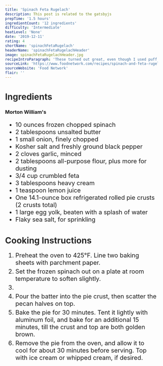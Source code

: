 ```yaml
---
title: 'Spinach Feta Rugelach'
description: This post is related to the gatsbyjs
prepTime: '1.5 hours'
ingredientCount: '12 ingredients'
difficulty: 'Intermediate'
heatLevel: 'None'
date: '2019-12-11'
rating: 4
shortName: 'spinachFetaRugelach'
headerName: 'spinachFetaRugelachHeader'
image: spinachFetaRugelachHeader.jpg
recipeIntroParagraph: 'These turned out great, even though I used puff pastry instead of pie crust. They would be an excellent appetizer for any party and are easy to make. This recipe generated about 25-30 rugelaches.'
sourceLink: 'https://www.foodnetwork.com/recipes/spinach-and-feta-rugelach-7968326'
sourceWebsite: 'Food Network'
flair: ''
---
```


<h1 style="color: #2B2B2B;">Ingredients</h1>

<h3>Morton William's</h3>
<ul style="font-size: 20px;">
    <li>10 ounces frozen chopped spinach</li>
    <li>2 tablespoons unsalted butter</li>
    <li>1 small onion, finely chopped</li>
    <li>Kosher salt and freshly ground black pepper</li>
    <li>2 cloves garlic, minced</li>
    <li>2 tablespoons all-purpose flour, plus more for dusting</li>
    <li>3/4 cup crumbled feta</li>
    <li>3 tablespoons heavy cream</li>
    <li>1 teaspoon lemon juice</li>
    <li>One 14.1-ounce box refrigerated rolled pie crusts (2 crusts total)</li>
    <li>1 large egg yolk, beaten with a splash of water</li>
    <li>Flaky sea salt, for sprinkling</li>
</ul>

<h1 style="color: #2B2B2B; margin-top: 40px;">Cooking Instructions</h1>
<ol style="font-size: 20px" className="cookingInstructionsOL">
    <li style="margin: 5px 0;">Preheat the oven to 425°F. Line two baking sheets with parchment paper.</li>
    <li style="margin: 5px 0;">Set the frozen spinach out on a plate at room temperature to soften slightly.</li>
    <li style="margin: 5px 0;"></li>
    <li style="margin: 5px 0;">Pour the batter into the pie crust, then scatter the pecan halves on top.</li>
    <li style="margin: 5px 0;">Bake the pie for 30 minutes. Tent it lightly with aluminum foil, and bake for an additional 15 minutes, till the crust and top are both golden brown.</li>
    <li style="margin: 5px 0;">Remove the pie from the oven, and allow it to cool for about 30 minutes before serving. Top with ice cream or whipped cream, if desired.</li>
</ol>
